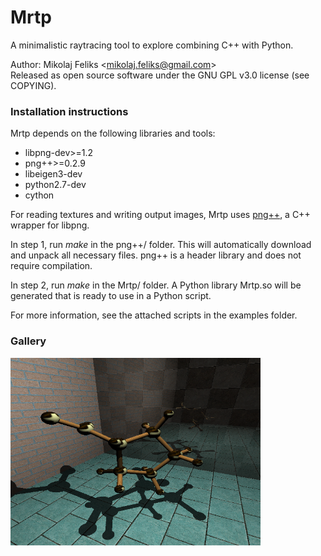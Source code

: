 # Mrtp

A minimalistic raytracing tool to explore combining C++ with Python.

Author: Mikolaj Feliks \<<mikolaj.feliks@gmail.com>\><br>
Released as open source software under the GNU GPL v3.0 license (see COPYING).

### Installation instructions

Mrtp depends on the following libraries and tools:
 * libpng-dev>=1.2
 * png++>=0.2.9
 * libeigen3-dev
 * python2.7-dev
 * cython

For reading textures and writing output images, Mrtp uses
[png++](http://www.nongnu.org/pngpp/), a C++ wrapper for libpng. 

In step 1, run *make* in the png++/ folder. This will automatically 
download and unpack all necessary files. png++ is a header library and 
does not require compilation.

In step 2, run *make* in the Mrtp/ folder. A Python library Mrtp.so 
will be generated that is ready to use in a Python script.

For more information, see the attached scripts in the examples folder.

### Gallery

<img src="./sample.png" alt="Sample image" width="400" />
